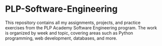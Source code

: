 # PLP-Software-Engineering
This repository contains all my assignments, projects, and practice exercises from the PLP Academy Software Engineering program. The work is organized by week and topic, covering areas such as Python programming, web development, databases, and more.
